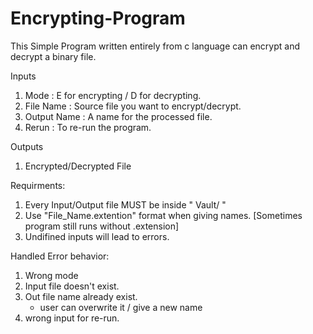 # Encrypting-Program
This Simple Program written entirely from c language can encrypt and decrypt a binary file.

Inputs
  1. Mode :         E for encrypting / D for decrypting.
  2. File Name :    Source file you want to encrypt/decrypt.
  3. Output Name :  A name for the processed file.
  4. Rerun :        To re-run the program.
  
Outputs
  1. Encrypted/Decrypted File

Requirments:
  1. Every Input/Output file MUST be inside " Vault/ "
  2. Use "File_Name.extention" format when giving names. [Sometimes program still runs without .extension]
  3. Undifined inputs will lead to errors.

Handled Error behavior:
  1. Wrong mode
  2. Input file doesn't exist.
  3. Out file name already exist.
       - user can overwrite it / give a new name
  4. wrong input for re-run.
